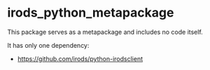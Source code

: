 # irods_python_metapackage

This package serves as a metapackage and includes no code itself.

It has only one dependency:

 - https://github.com/irods/python-irodsclient
